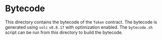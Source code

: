 # Bytecode

This directory contains the bytecode of the `Token` contract. The bytecode is generated using `solc` `v0.8.17` with optimization enabled. The `bytecode.sh` script can be run from this directory to build the bytecode.

